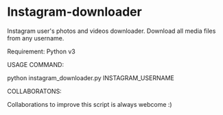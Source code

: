 # Instagram-downloader
Instagram user's photos and videos downloader. Download all media files from any username.

Requirement: Python v3

USAGE COMMAND:

python instagram_downloader.py INSTAGRAM_USERNAME

COLLABORATONS:

Collaborations to improve this script is always webcome :)

